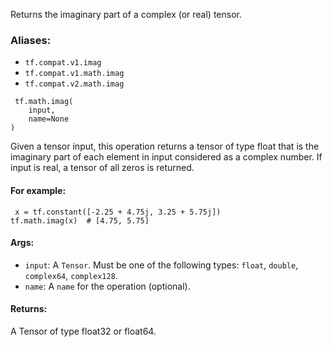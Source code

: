 
Returns the imaginary part of a complex (or real) tensor.
### Aliases:
- `tf.compat.v1.imag`
- `tf.compat.v1.math.imag`
- `tf.compat.v2.math.imag`

```
 tf.math.imag(
    input,
    name=None
)
```

Given a tensor input, this operation returns a tensor of type float that is the imaginary part of each element in input considered as a complex number. If input is real, a tensor of all zeros is returned.
#### For example:

```
 x = tf.constant([-2.25 + 4.75j, 3.25 + 5.75j])
tf.math.imag(x)  # [4.75, 5.75]
```
#### Args:
- `input`: A `Tensor`. Must be one of the following types: `float`, `double`, `complex64`, `complex128`.
- `name`: A `name` for the operation (optional).
#### Returns:

A Tensor of type float32 or float64.
